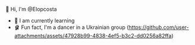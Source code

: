 👋 Hi, I'm @Elopcosta
- 🌱 I am currently learning
- 🩰 Fun fact, I'm a dancer in a Ukrainian group
(https://github.com/user-attachments/assets/47928b99-4838-4ef5-b3c2-dd0256a82ffa)
